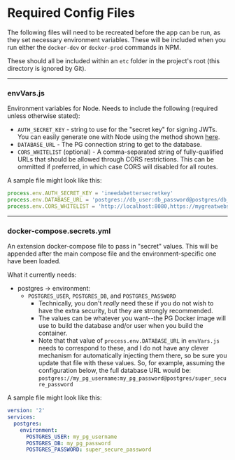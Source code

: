 # Required Config Files

The following files will need to be recreated before the app can be run, as they set necessary environment variables. These will be included when you run either the `docker-dev` or `docker-prod` commands in NPM.

These should all be included within an `etc` folder in the project's root (this directory is ignored by Git).

---

### envVars.js

Environment variables for Node. Needs to include the following (required unless otherwise stated):

  - `AUTH_SECRET_KEY` - string to use for the "secret key" for signing JWTs. You can easily generate one with Node using the method shown [here](https://www.npmjs.com/package/hapi-auth-jwt2#generating-your-secret-key).
  - `DATABASE_URL` - The PG connection string to get to the database.
  - `CORS_WHITELIST` (optional) - A comma-separated string of fully-qualified URLs that should be allowed through CORS restrictions. This can be ommitted if preferred, in which case CORS will disabled for all routes.

A sample file might look like this:

```js
process.env.AUTH_SECRET_KEY = 'ineedabettersecretkey'
process.env.DATABASE_URL = 'postgres://db_user:db_password@postgres/db_name'
process.env.CORS_WHITELIST = 'http://localhost:8080,https://mygreatwebsite.net'
```

---

### docker-compose.secrets.yml

An extension docker-compose file to pass in "secret" values. This will be appended after the main compose file and the environment-specific one have been loaded.

What it currently needs:

- postgres -> environment:
  - `POSTGRES_USER`, `POSTGRES_DB`, and `POSTGRES_PASSWORD`
    - Technically, you don't _really_ need these if you do not wish to have the extra security, but they are strongly recommended.
    - The values can be whatever you want--the PG Docker image will use to build the database and/or user when you build the container.
    - Note that that value of `process.env.DATABASE_URL` in `envVars.js` needs to correspond to these, and I do not have any clever mechanism for automatically injecting them there, so be sure you update that file with these values. So, for example, assuming the configuration below, the full database URL would be: `postgres://my_pg_username:my_pg_password@postgres/super_secure_password`

A sample file might look like this:

```yaml
version: '2'
services:
  postgres:
    environment:
      POSTGRES_USER: my_pg_username
      POSTGRES_DB: my_pg_password
      POSTGRES_PASSWORD: super_secure_password
```
